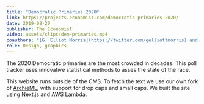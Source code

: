 ```yaml
---
title: "Democratic Primaries 2020"
link: https://projects.economist.com/democratic-primaries-2020/
date: 2019-08-20
publisher: The Economist
video: assets/clips/dem-primaries.mp4
coauthors: "[G. Elliot Morris](https://twitter.com/gelliottmorris) and [Evan Hensleigh](https://twitter.com/futuraprime)"
role: Design, graphics
---
```


The 2020 Democratic primaries are the most crowded in decades. This poll tracker uses innovative statistical methods to asses the state of the race.

This website runs outside of the CMS. To fetch the text we use our own fork of [ArchieML](http://archieml.org), with support for drop caps and small caps. We built the site using Next.js and AWS Lambda.
